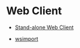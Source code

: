 # Web Client


* [Stand-alone Web Client](http://www.ibm.com/developerworks/webservices/tutorials/ws-jse/index.html)

* [wsimport](http://docs.oracle.com/javase/6/docs/technotes/tools/share/wsimport.html)
